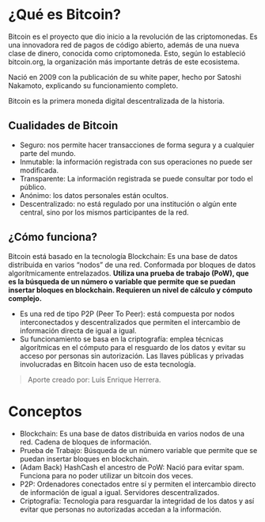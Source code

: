 # ¿Qué es Bitcoin? 

Bitcoin es el proyecto que dio inicio a la revolución de las criptomonedas. Es una innovadora red de pagos de código abierto,
además de una nueva clase de dinero, conocida como criptomoneda. Esto, según lo estableció bitcoin.org, la organización más
importante detrás de este ecosistema.

Nació en 2009 con la publicación de su white paper, hecho por Satoshi Nakamoto, explicando su funcionamiento completo.

Bitcoin es la primera moneda digital descentralizada de la historia.

## Cualidades de Bitcoin
- Seguro: nos permite hacer transacciones de forma segura y a cualquier parte del mundo.
- Inmutable: la información registrada con sus operaciones no puede ser modificada.
- Transparente: La información registrada se puede consultar por todo el público.
- Anónimo: los datos personales están ocultos.
- Descentralizado: no está regulado por una institución o algún ente central, sino por los mismos participantes de la red.

## ¿Cómo funciona?

 Bitcoin está basado en la tecnología Blockchain: Es una base de datos distribuida en varios “nodos” de una red. 
 Conformada por bloques de datos algorítmicamente entrelazados. **Utiliza una prueba de trabajo (PoW), que es la búsqueda
 de un número o variable que permite que se puedan insertar bloques en blockchain. Requieren un nivel de cálculo y cómputo complejo.**

- Es una red de tipo P2P (Peer To Peer): está compuesta por nodos interconectados y descentralizados que permiten el intercambio de
 información directa de igual a igual.
- Su funcionamiento se basa en la criptografía: emplea técnicas algorítmicas en el cómputo para el resguardo de los datos y
 evitar su acceso por personas sin autorización. Las llaves públicas y privadas involucradas en Bitcoin hacen uso de esta tecnología.
 
> Aporte creado por: Luis Enrique Herrera.

# Conceptos

- Blockchain: Es una base de datos distribuida en varios nodos de una red. Cadena de bloques de información.
- Prueba de Trabajo: Búsqueda de un número variable que permite que se puedan insertar bloques en blockchain.
- (Adam Back) HashCash el ancestro de PoW: Nació para evitar spam. Funciona para no poder utilizar un bitcoin dos veces.
- P2P: Ordenadores conectados entre sí y permiten el intercambio directo de información de igual a igual. Servidores descentralizados.
- Criptografía: Tecnologia para resguardar la integridad de los datos y así evitar que personas no autorizadas accedan a la información.
